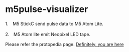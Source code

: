 # m5pulse-visualizer
1.　M5 StickC send pulse data to M5 Atom Lite.

2.　M5 Atom lite emit Neopixel LED tape.

Please refer the protopedia page.
[Definitely, you are here ](https://protopedia.net/prototype/3158 "Definitely, you are here ")
